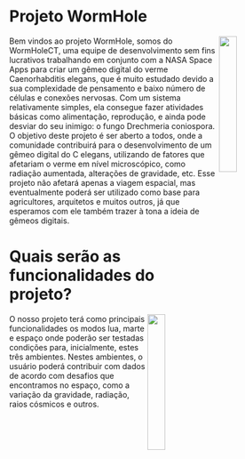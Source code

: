 # Projeto WormHole
<img align="right" width="25%" src="https://github.com/FabriThomas/WormHole/assets/133991330/33ed56f2-36e7-4c52-98fa-995c64adefaa">

Bem vindos ao projeto WormHole, somos do WormHoleCT, uma equipe de desenvolvimento sem fins lucrativos trabalhando em conjunto com a NASA Space Apps para criar um gêmeo digital do verme  Caenorhabditis elegans, que é muito estudado devido a sua complexidade de pensamento e baixo número de células e conexões nervosas. Com um sistema relativamente simples, ela consegue fazer atividades básicas como alimentação, reprodução, e ainda pode desviar do seu inimigo: o fungo Drechmeria coniospora. O objetivo deste projeto é ser aberto a todos, onde a comunidade contribuirá para o desenvolvimento de um gêmeo digital do C elegans, utilizando de fatores que afetariam o verme em nível microscópico, como radiação aumentada, alterações de gravidade, etc. Esse projeto não afetará apenas a viagem espacial, mas eventualmente poderá ser utilizado como base para agricultores, arquitetos e muitos outros, já que esperamos com ele também trazer à tona a ideia de gêmeos digitais.

# Quais serão as funcionalidades do projeto?
<img align="right" width="25%" src="https://github.com/FabriThomas/WormHole/assets/133991330/61fe9d82-0fdb-431c-a377-ce97e8fd8901"> 

O nosso projeto terá como principais funcionalidades os modos lua, marte e espaço onde poderão ser testadas condições para, inicialmente, estes três ambientes. Nestes ambientes, o usuário poderá contribuir com dados de acordo com desafios que encontramos no espaço, como a variação da gravidade, radiação, raios cósmicos e outros.
